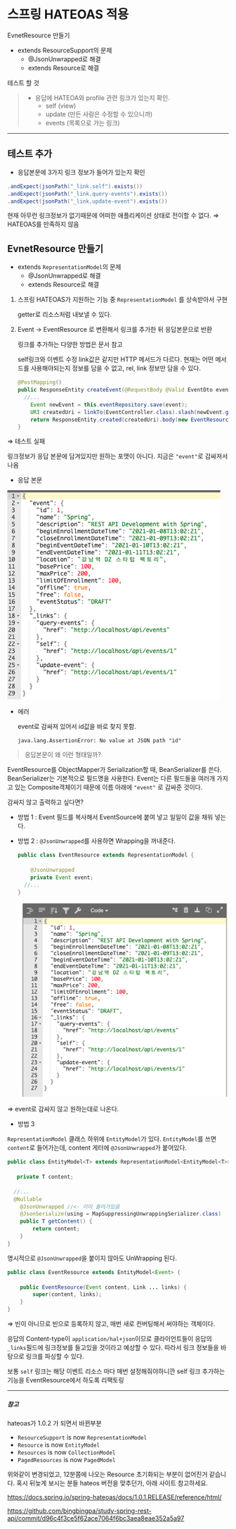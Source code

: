 # 스프링 HATEOAS 적용

EvnetResource 만들기

* extends ResourceSupport의 문제
  * @JsonUnwrapped로 해결
  * extends Resource<T>로 해결

테스트 할 것

> * 응답에 HATEOA와 profile 관련 링크가 있는지 확인.
>   * self (view)
>   * update (만든 사람은 수정할 수 있으니까)
>   * events (목록으로 가는 링크)

---

## 테스트 추가

* 응답본문에 3가지 링크 정보가 들어가 있는지 확인

```java
.andExpect(jsonPath("_link.self").exists())
.andExpect(jsonPath("_link.query-events").exists())
.andExpect(jsonPath("_link.update-event").exists())
```

현재 아무런 링크정보가 없기때문에 어떠한 애플리케이션 상태로 전이할 수 없다. ⇒ HATEOAS를 만족하지 않음



## EvnetResource 만들기

* extends `RepresentationModel`의 문제
  * @JsonUnwrapped로 해결
  * extends Resource<T>로 해결

1. 스프링 HATEOAS가 지원하는 기능 중 `RepresentationModel` 를 상속받아서 구현

   getter로 리소스처럼 내보낼 수 있다.

2. Event → EventResource 로 변환해서 링크를 추가한 뒤 응답본문으로 반환

   링크를 추가하는 다양한 방법은 문서 참고

   self링크와 이벤트 수정 link값은 같지만 HTTP 메서드가 다르다. 현재는 어떤 메서드를 사용해야되는지 정보를 담을 수 없고, rel, link 정보만 담을 수 있다.

   ```java
   @PostMapping()
   public ResponseEntity createEvent(@RequestBody @Valid EventDto eventDto, Errors errors) {
     //...
       Event newEvent = this.eventRepository.save(event);
       URI createdUri = linkTo(EventController.class).slash(newEvent.getId()).toUri(); // DB에 저장된 ID 값
       return ResponseEntity.created(createdUri).body(new EventResource(newEvent)); //EventResource로 변환해서 전달
   }
   ```



⇒ 테스트 실패

링크정보가 응답 본문에 담겨있지만 원하는 포맷이 아니다. 지금은 `"event"`로 감싸져서 나옴

* 응답 본문

![image-20210113204611831](images/image-20210113204611831.png)

* 에러

  event로 감싸져 있어서 id값을 바로 찾지 못함.

  ```
  java.lang.AssertionError: No value at JSON path "id"
  ```



> 응답본문이 왜 이런 형태일까?

EventResource를 ObjectMapper가 Serialization할 때, BeanSerializer를 쓴다. BeanSerializer는 기본적으로 필드명을 사용한다. Event는 다른 필드들을 여러개 가지고 있는 Composite객체이기 때문에 이름 아래에 `"event"` 로 감싸준 것이다.

감싸지 않고 출력하고 싶다면?

* 방법 1 : Event 필드를 복사해서 EventSource에 붙여 넣고 일일이 값을 채워 넣는다.

* 방법 2 : `@JsonUnwrapped`를 사용하면 Wrapping을 꺼내준다.

  ```java
  public class EventResource extends RepresentationModel {
  
      @JsonUnwrapped
      private Event event;
    //...
  }
  ```

  ![image-20210113205256262](images/image-20210113205256262.png)

⇒ event로 감싸지 않고 원하는대로 나온다.



* 방법 3

`RepresentationModel` 클래스 하위에 `EntityModel`가 있다. `EntityModel`를 쓰면 `content`로 들어가는데, content 게터에 `@JsonUnwrapped`가 붙어있다.

```java
public class EntityModel<T> extends RepresentationModel<EntityModel<T>> {

   private T content;
  
  //...
  @Nullable
	@JsonUnwrapped //<- 이미 들어가있음
	@JsonSerialize(using = MapSuppressingUnwrappingSerializer.class)
	public T getContent() {
		return content;
	}
}
```

명시적으로 `@JsonUnwrapped`을 붙이지 않아도 UnWrapping 된다.

```java
public class EventResource extends EntityModel<Event> {

    public EventResource(Event content, Link ... links) {
        super(content, links);
    }
}
```

⇒ 빈이 아니므로 빈으로 등록하지 않고, 매번 새로 컨버팅해서 써야하는 객체이다.



응답의 Content-type이 `application/hal+json`이므로 클라이언트들이 응답의 `_links`필드에 링크정보를 들고있을 것이라고 예상할 수 있다. 따라서 링크 정보들을 바탕으로 링크를 파싱할 수 있다.



보통 `self` 링크는 해당 이벤트 리소스 마다 매번 설정해줘야하니깐 self 링크 추가하는 기능을 EventResource에서 하도록 리팩토링



---

##### 참고

 hateoas가 1.0.2 가 되면서 바뀐부분

- `ResourceSupport` is now `RepresentationModel`
- `Resource` is now `EntityModel`
- `Resources` is now `CollectionModel`
- `PagedResources` is now `PagedModel`

위와같이 변경되었고, 12분쯤에 나오는 Resource<Event> 초기화되는 부분이 없어진거 같습니다. 혹시 뒤늦게 보시는 분들 hateos 버전을 맞추던가, 아래 사이트 참고하세요. 

https://docs.spring.io/spring-hateoas/docs/1.0.1.RELEASE/reference/html/

https://github.com/bingbingpa/study-spring-rest-api/commit/d96c4f3ce5f62ace7064f6bc3aea8eae352a5a97